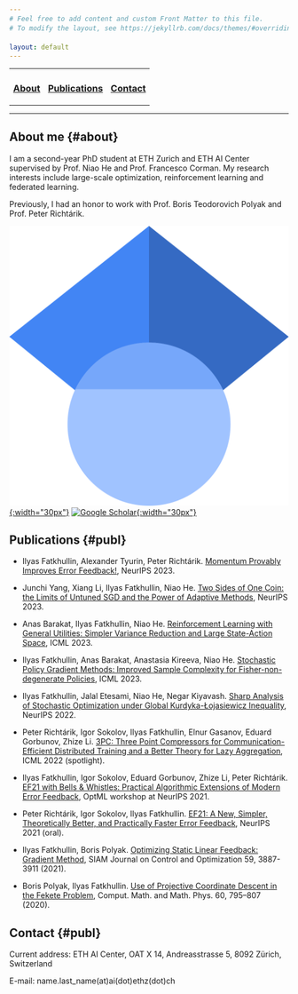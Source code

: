 ```yaml
---
# Feel free to add content and custom Front Matter to this file.
# To modify the layout, see https://jekyllrb.com/docs/themes/#overriding-theme-defaults

layout: default
---
```

<table>
  <tr>
    <td style="border:none">
      <a href="#about"><h3>About</h3></a>
    </td>
    <td style="border:none">
      <a href="#publ"><h3>Publications</h3></a>
    </td>
    <td style="border:none">
      <a href="#cont"><h3>Contact</h3></a>
    </td>
  </tr>
</table>

---
## About me {#about}

I am a second-year PhD student at ETH Zurich and ETH AI Center supervised by Prof. Niao He and Prof. Francesco Corman. My research interests include large-scale optimization, reinforcement learning and federated learning.

Previously, I had an honor to work with Prof. Boris Teodorovich Polyak and Prof. Peter Richtárik.

[![Google Scholar](/assets/google_scholar_logo.png){:width="30px"}](https://scholar.google.com/citations?user=UCOWHb4AAAAJ&hl=en)
[![Google Scholar](/assets/ai_center_logo.png){:width="30px"}](https://ai.ethz.ch/about-us/people/doctoral-students.html)

## Publications {#publ}

- Ilyas Fatkhullin, Alexander Tyurin, Peter Richtárik. [Momentum Provably Improves Error Feedback!](https://arxiv.org/abs/2305.15155), NeurIPS 2023.

- Junchi Yang, Xiang Li, Ilyas Fatkhullin, Niao He. [Two Sides of One Coin: the Limits of Untuned SGD and the Power of Adaptive Methods](https://arxiv.org/abs/2305.12475), NeurIPS 2023.

- Anas Barakat, Ilyas Fatkhullin, Niao He. [Reinforcement Learning with General Utilities: Simpler Variance Reduction and Large State-Action Space](https://arxiv.org/abs/2306.01854), ICML 2023.

- Ilyas Fatkhullin, Anas Barakat, Anastasia Kireeva, Niao He. [Stochastic Policy Gradient Methods: Improved Sample Complexity for Fisher-non-degenerate Policies](https://arxiv.org/abs/2302.01734), ICML 2023.

- Ilyas Fatkhullin, Jalal Etesami, Niao He, Negar Kiyavash. [Sharp Analysis of Stochastic Optimization under Global Kurdyka-Łojasiewicz Inequality](https://arxiv.org/abs/2210.01748), NeurIPS 2022.

- Peter Richtárik, Igor Sokolov, Ilyas Fatkhullin, Elnur Gasanov, Eduard Gorbunov, Zhize Li. [3PC: Three Point Compressors for Communication-Efficient Distributed Training and a Better Theory for Lazy Aggregation](https://arxiv.org/abs/2202.00998), ICML 2022 (spotlight).

- Ilyas Fatkhullin, Igor Sokolov, Eduard Gorbunov, Zhize Li, Peter Richtárik. [EF21 with Bells & Whistles: Practical Algorithmic Extensions of Modern Error Feedback](https://arxiv.org/abs/2110.03294), OptML workshop at NeurIPS 2021.

- Peter Richtárik, Igor Sokolov, Ilyas Fatkhullin. [EF21: A New, Simpler, Theoretically Better, and Practically Faster Error Feedback](https://arxiv.org/abs/2106.05203), NeurIPS 2021 (oral).

- Ilyas Fatkhullin, Boris Polyak. [Optimizing Static Linear Feedback: Gradient Method](https://arxiv.org/abs/2004.09875), SIAM Journal on Control and Optimization 59, 3887-3911 (2021).

- Boris Polyak, Ilyas Fatkhullin. [Use of Projective Coordinate Descent in the Fekete Problem](https://link.springer.com/article/10.1134/S0965542520050127), Comput. Math. and Math. Phys. 60, 795–807 (2020).


## Contact {#publ}

Current address: ETH AI Center, OAT X 14, Andreasstrasse 5, 8092 Zürich, Switzerland

E-mail: name.last_name(at)ai(dot)ethz(dot)ch
